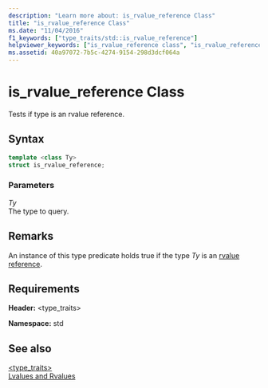 ```yaml
---
description: "Learn more about: is_rvalue_reference Class"
title: "is_rvalue_reference Class"
ms.date: "11/04/2016"
f1_keywords: ["type_traits/std::is_rvalue_reference"]
helpviewer_keywords: ["is_rvalue_reference class", "is_rvalue_reference"]
ms.assetid: 40a97072-7b5c-4274-9154-298d3dcf064a
---
```

# is_rvalue_reference Class

Tests if type is an rvalue reference.

## Syntax

```cpp
template <class Ty>
struct is_rvalue_reference;
```

### Parameters

*Ty*\
The type to query.

## Remarks

An instance of this type predicate holds true if the type *Ty* is an [rvalue reference](../cpp/rvalue-reference-declarator-amp-amp.md).

## Requirements

**Header:** \<type_traits>

**Namespace:** std

## See also

[<type_traits>](../standard-library/type-traits.md)\
[Lvalues and Rvalues](../cpp/lvalues-and-rvalues-visual-cpp.md)
